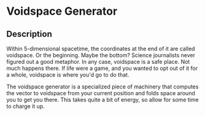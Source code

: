 # Voidspace Generator

## Description

Within 5-dimensional spacetime, the coordinates at the end of it are called voidspace. Or the beginning. Maybe the bottom? Science journalists never figured out a good metaphor. In any case, voidspace is a safe place. Not much happens there. If life were a game, and you wanted to opt out of it for a whole, voidspace is where you'd go to do that.

The voidspace generator is a specialized piece of machinery that computes the vector to voidspace from your current position and folds space around you to get you there. This takes quite a bit of energy, so allow for some time to charge it up.
